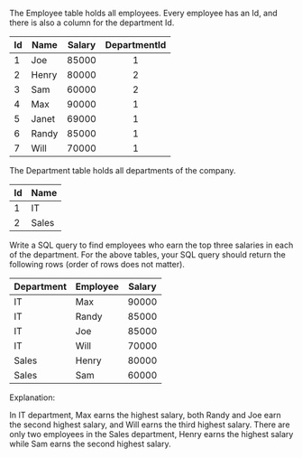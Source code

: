 The Employee table holds all employees. Every employee has an Id, and there is also a column for the department Id.


| Id | Name  | Salary | DepartmentId |
|----|---------| ------ | :----------:    |
| 1  | Joe   | 85000  | 1            |
| 2  | Henry | 80000  | 2            |
| 3  | Sam   | 60000  | 2            |
| 4  | Max   | 90000  | 1            |
| 5  | Janet | 69000  | 1            |
| 6  | Randy | 85000  | 1            |
| 7  | Will  | 70000  | 1            |

The Department table holds all departments of the company.


| Id | Name     |
|----|----------|
| 1  | IT       |
| 2  | Sales    |

Write a SQL query to find employees who earn the top three salaries in each of the department. For the above tables, your SQL query should return the following rows (order of rows does not matter).


| Department | Employee | Salary |
|--------|---------| ------ |
| IT         | Max      | 90000  |
| IT         | Randy    | 85000  |
| IT         | Joe      | 85000  |
| IT         | Will     | 70000  |
| Sales      | Henry    | 80000  |
| Sales      | Sam      | 60000  |

Explanation:

In IT department, Max earns the highest salary, both Randy and Joe earn the second highest salary, and Will earns the third highest salary. There are only two employees in the Sales department, Henry earns the highest salary while Sam earns the second highest salary.